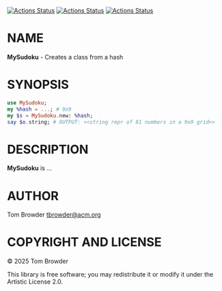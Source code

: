 [![Actions Status](https://github.com/tbrowder/MySudoku/actions/workflows/linux.yml/badge.svg)](https://github.com/tbrowder/MySudoku/actions) [![Actions Status](https://github.com/tbrowder/MySudoku/actions/workflows/macos.yml/badge.svg)](https://github.com/tbrowder/MySudoku/actions) [![Actions Status](https://github.com/tbrowder/MySudoku/actions/workflows/windows.yml/badge.svg)](https://github.com/tbrowder/MySudoku/actions)

NAME
====

**MySudoku** - Creates a class from a hash

SYNOPSIS
========

```raku
use MySudoku;
my %hash = ...; # 9x9
my $s = MySudoku.new: %hash;
say $o.string; # OUTPUT: <<string repr of 81 numbers in a 9x9 grid>>
```

DESCRIPTION
===========

**MySudoku** is ...

AUTHOR
======

Tom Browder <tbrowder@acm.org>

COPYRIGHT AND LICENSE
=====================

© 2025 Tom Browder

This library is free software; you may redistribute it or modify it under the Artistic License 2.0.

